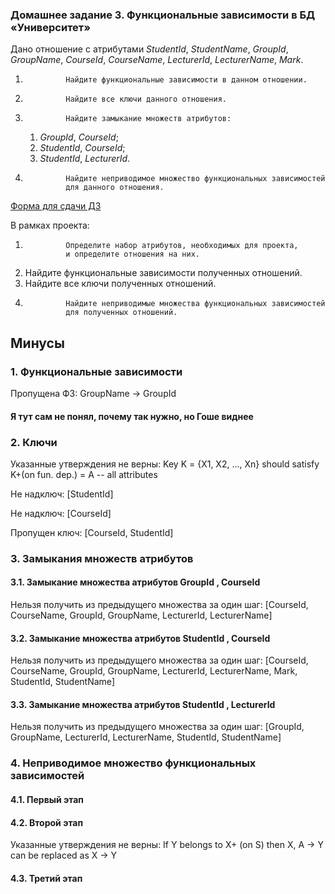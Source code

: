  
### Домашнее задание 3. Функциональные зависимости в БД «Университет»

Дано отношение с атрибутами
_StudentId_,
_StudentName_,
_GroupId_,
_GroupName_,
_CourseId_,
_CourseName_,
_LecturerId_,
_LecturerName_,
_Mark_.

1.              Найдите функциональные зависимости в данном отношении.

2.              Найдите все ключи данного отношения.

3.              Найдите замыкание множеств атрибутов:

    1.  _GroupId_, _CourseId_;
    2.  _StudentId_, _CourseId_;
    3.  _StudentId_, _LecturerId_.
4.              Найдите неприводимое множество функциональных зависимостей
                для данного отношения.


[Форма для сдачи ДЗ](https://docs.google.com/forms/d/e/1FAIpQLSd1h_b9m5zdknN89Aa_uf0MDTNEmuRb5LNyq1ORn0ECe33QyQ/viewform)

В рамках проекта:

1.              Определите набор атрибутов, необходимых для проекта,
                и определите отношения на них.

2.  Найдите функциональные зависимости полученных отношений.
3.  Найдите все ключи полученных отношений.
4.              Найдите неприводимые множества функциональных зависимостей
                для полученных отношений.

## Минусы

### 1. Функциональные зависимости
Пропущена ФЗ: GroupName -> GroupId
#### Я тут сам не понял, почему так нужно, но Гоше виднее ###

### 2. Ключи
Указанные утверждения не верны: Key K = {X1, X2, ..., Xn} should satisfy K+(on fun. dep.) = A -- all attributes

Не надключ: [StudentId]

Не надключ: [CourseId]

Пропущен ключ: [CourseId, StudentId]

### 3. Замыкания множеств атрибутов
#### 3.1. Замыкание множества атрибутов GroupId , CourseId
Нельзя получить из предыдущего множества за один шаг: [CourseId, CourseName, GroupId, GroupName, LecturerId, LecturerName]
#### 3.2. Замыкание множества атрибутов StudentId , CourseId
Нельзя получить из предыдущего множества за один шаг: [CourseId, CourseName, GroupId, GroupName, LecturerId, LecturerName, Mark, StudentId, StudentName]
#### 3.3. Замыкание множества атрибутов StudentId , LecturerId
Нельзя получить из предыдущего множества за один шаг: [GroupId, GroupName, LecturerId, LecturerName, StudentId, StudentName]

### 4. Неприводимое множество функциональных зависимостей
#### 4.1. Первый этап
#### 4.2. Второй этап
Указанные утверждения не верны: If Y belongs to X+ (on S) then X, A -> Y can be replaced as X -> Y
#### 4.3. Третий этап
